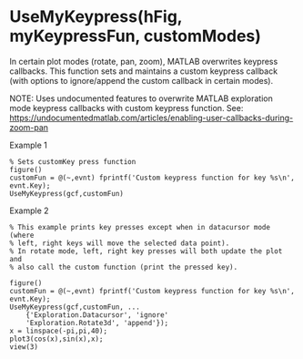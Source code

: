 # UseMyKeypress(hFig, myKeypressFun, customModes)

In certain plot modes (rotate, pan, zoom), MATLAB overwrites keypress
callbacks. This function sets and maintains a custom keypress callback
(with options to ignore/append the custom callback in certain modes).

NOTE:
Uses undocumented features to overwrite MATLAB exploration mode keypress
callbacks with custom keypress function.
See: https://undocumentedmatlab.com/articles/enabling-user-callbacks-during-zoom-pan

Example 1

    % Sets customKey press function
    figure()
    customFun = @(~,evnt) fprintf('Custom keypress function for key %s\n', evnt.Key);
    UseMyKeypress(gcf,customFun)


Example 2

    % This example prints key presses except when in datacursor mode (where
    % left, right keys will move the selected data point).
    % In rotate mode, left, right key presses will both update the plot and
    % also call the custom function (print the pressed key).

    figure()
    customFun = @(~,evnt) fprintf('Custom keypress function for key %s\n', evnt.Key);
    UseMyKeypress(gcf,customFun, ...
        {'Exploration.Datacursor', 'ignore'
        'Exploration.Rotate3d', 'append'});        
    x = linspace(-pi,pi,40);
    plot3(cos(x),sin(x),x);
    view(3)
